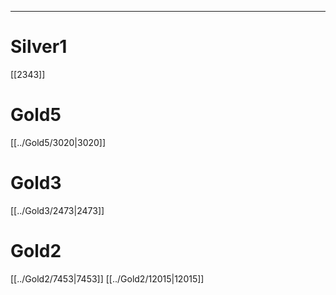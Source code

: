 ---
# Silver1
[[2343]]

# Gold5
[[../Gold5/3020|3020]]

# Gold3
[[../Gold3/2473|2473]]

# Gold2
[[../Gold2/7453|7453]]
[[../Gold2/12015|12015]]
